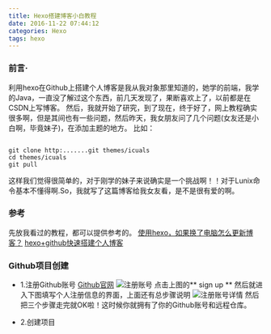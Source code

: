 ```yaml
---
title: Hexo搭建博客小白教程
date: 2016-11-22 07:44:12
categories: Hexo
tags: hexo
---
```


### 前言·
利用hexo在Github上搭建个人博客是我从我对象那里知道的，她学的前端，我学的Java，一直没了解过这个东西，前几天发现了，果断喜欢上了，以前都是在CSDN上写博客。
然后，我就开始了研究，到了现在，终于好了，网上教程确实很多啊，但是其间也有一些问题，然后昨天，我女朋友问了几个问题(女友还是小白啊，毕竟妹子)，在添加主题的地方。
比如：
```

git clone http:.......git themes/icuals
cd themes/icuals
git pull

```
这样我们觉得很简单的，对于刚学的妹子来说确实是一个挑战啊！！对于Lunix命令基本不懂得啊.So，我就写了这篇博客给我女友看，是不是很有爱的啊。

### 参考
先放我看过的教程，都可以提供参考的。
[使用hexo，如果换了电脑怎么更新博客？](https://www.zhihu.com/question/21193762)
[hexo+github快速搭建个人博客](https://jayzangwill.github.io/blog/2016/07/31/hexo-github%E5%BF%AB%E9%80%9F%E6%90%AD%E5%BB%BA%E4%B8%AA%E4%BA%BA%E5%8D%9A%E5%AE%A2/#more)

### Github项目创建

* 1.注册Github账号
[Github官网](https://github.com/)
![注册账号](img/2016-11-22/github_sign_up.png)
点击上图的** sign up ** 
然后就进入下图填写个人注册信息的界面，上面还有总步骤说明
![注册账号详情](img/2016-11-22/github_signup_info.png)
然后把三个步骤走完就OK啦！这时候你就拥有了你的Github账号和远程仓库。

* 2.创建项目

